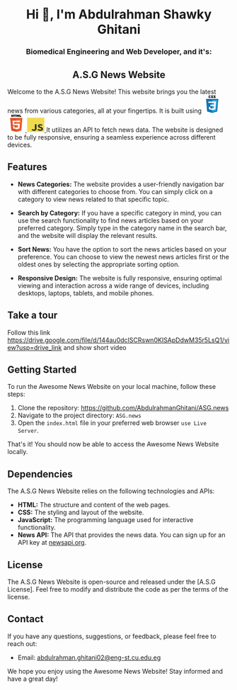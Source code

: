 
<h1 align="center">Hi 👋, I'm Abdulrahman Shawky Ghitani</h1>
<h3 align="center">Biomedical Engineering and Web Developer, and it's:</h3>
<h2 align="center">A.S.G News Website</h2>

Welcome to the A.S.G News Website! This website brings you the latest news from various categories, all at your fingertips. It is built using <a href="https://www.w3schools.com/css/" target="_blank" rel="noreferrer"> <img src="https://raw.githubusercontent.com/devicons/devicon/master/icons/css3/css3-original-wordmark.svg" alt="css3" width="40" height="40"/> </a> <a href="https://www.w3.org/html/" target="_blank" rel="noreferrer"> <img src="https://raw.githubusercontent.com/devicons/devicon/master/icons/html5/html5-original-wordmark.svg" alt="html5" width="40" height="40"/> </a> <a href="https://developer.mozilla.org/en-US/docs/Web/JavaScript" target="_blank" rel="noreferrer"> <img src="https://raw.githubusercontent.com/devicons/devicon/master/icons/javascript/javascript-original.svg" alt="javascript" width="40" height="33"/> </a> It utilizes an API to fetch news data. The website is designed to be fully responsive, ensuring a seamless experience across different devices.

## Features

- **News Categories:** The website provides a user-friendly navigation bar with different categories to choose from. You can simply click on a category to view news related to that specific topic.

- **Search by Category:** If you have a specific category in mind, you can use the search functionality to find news articles based on your preferred category. Simply type in the category name in the search bar, and the website will display the relevant results.

- **Sort News:** You have the option to sort the news articles based on your preference. You can choose to view the newest news articles first or the oldest ones by selecting the appropriate sorting option.

- **Responsive Design:** The website is fully responsive, ensuring optimal viewing and interaction across a wide range of devices, including desktops, laptops, tablets, and mobile phones.
## Take a tour
Follow this link https://drive.google.com/file/d/144au0dcISCRswn0KISApDdwM35r5LsQ1/view?usp=drive_link and show short video
## Getting Started

To run the Awesome News Website on your local machine, follow these steps:

1. Clone the repository: https://github.com/AbdulrahmanGhitani/ASG.news
2. Navigate to the project directory: `ASG.news`
3. Open the `index.html` file in your preferred web browser `use Live Server`.

That's it! You should now be able to access the Awesome News Website locally.

## Dependencies

The A.S.G News Website relies on the following technologies and APIs:

- **HTML:** The structure and content of the web pages.
- **CSS:** The styling and layout of the website.
- **JavaScript:** The programming language used for interactive functionality.
- **News API:** The API that provides the news data. You can sign up for an API key at [newsapi.org](https://newsapi.org/).


## License

The A.S.G News Website is open-source and released under the [A.S.G License]. Feel free to modify and distribute the code as per the terms of the license.

## Contact

If you have any questions, suggestions, or feedback, please feel free to reach out:

- Email: abdulrahman.ghitani02@eng-st.cu.edu.eg


We hope you enjoy using the Awesome News Website! Stay informed and have a great day!
